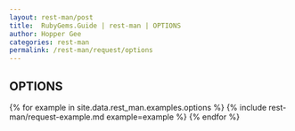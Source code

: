 ```yaml
---
layout: rest-man/post
title:  RubyGems.Guide | rest-man | OPTIONS
author: Hopper Gee
categories: rest-man
permalink: /rest-man/request/options
---
```


<div class="post">
  <h2 class="title">OPTIONS</h2>

  {% for example in site.data.rest_man.examples.options %}
    {% include rest-man/request-example.md example=example %}
  {% endfor %}
</div>
